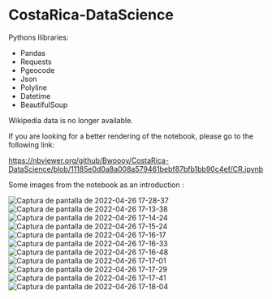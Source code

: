 # CostaRica-DataScience

Pythons llibraries:

<ul>
  <li>Pandas</li>
  <li>Requests</li>
  <li>Pgeocode</li>
  <li>Json</li>
  <li>Polyline</li>
  <li>Datetime</li>
  <li>BeautifulSoup</li>
</ul>


Wikipedia data is no longer available.

If you are looking for a better rendering of the notebook, please go to the following link:

https://nbviewer.org/github/Bwoooy/CostaRica-DataScience/blob/11185e0d0a8a008a579461bebf87bfb1bb90c4ef/CR.ipynb




Some images from the notebook as an introduction :




![Captura de pantalla de 2022-04-26 17-28-37](https://user-images.githubusercontent.com/36175990/165336856-390a9ed6-a5f6-4166-a7dc-858ec70e1aeb.png)
![Captura de pantalla de 2022-04-26 17-13-38](https://user-images.githubusercontent.com/36175990/165336498-9a63bc3c-58f9-4ca5-b13f-9546f47d9b3e.png)
![Captura de pantalla de 2022-04-26 17-14-24](https://user-images.githubusercontent.com/36175990/165336505-9513d281-dc2a-496a-b725-e1a7e35690ff.png)
![Captura de pantalla de 2022-04-26 17-15-24](https://user-images.githubusercontent.com/36175990/165336507-9ab39d41-8101-4687-a81a-beeacf69e204.png)
![Captura de pantalla de 2022-04-26 17-16-17](https://user-images.githubusercontent.com/36175990/165336512-934485b8-d883-400b-bd09-a6155d77448b.png)
![Captura de pantalla de 2022-04-26 17-16-33](https://user-images.githubusercontent.com/36175990/165336515-9da9e01e-05f1-4e94-a858-3ec767d073bc.png)
![Captura de pantalla de 2022-04-26 17-16-48](https://user-images.githubusercontent.com/36175990/165336517-680aecb0-c3ad-4e2e-a952-1646f112993e.png)
![Captura de pantalla de 2022-04-26 17-17-01](https://user-images.githubusercontent.com/36175990/165336521-07e20a4e-4091-4708-87f2-6433c3f42b6e.png)
![Captura de pantalla de 2022-04-26 17-17-29](https://user-images.githubusercontent.com/36175990/165336523-4ed3fd85-9ba9-4cef-8439-33a120759ca1.png)
![Captura de pantalla de 2022-04-26 17-17-41](https://user-images.githubusercontent.com/36175990/165336527-25ba94e2-5152-4b62-a738-d95cb114d25e.png)
![Captura de pantalla de 2022-04-26 17-18-04](https://user-images.githubusercontent.com/36175990/165336533-23fd4c2b-a820-4353-931a-9c9662a9a078.png)

